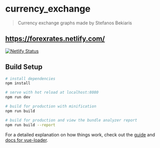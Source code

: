 # currency_exchange

> Currency exchange graphs made by Stefanos Bekiaris

## https://forexrates.netlify.com/

[![Netlify Status](https://api.netlify.com/api/v1/badges/5a5e4b5c-6a8d-4fde-8dc0-8059b42b2df7/deploy-status)](https://app.netlify.com/sites/stupefied-noyce-b3e049/deploys)

## Build Setup

``` bash
# install dependencies
npm install

# serve with hot reload at localhost:8080
npm run dev

# build for production with minification
npm run build

# build for production and view the bundle analyzer report
npm run build --report
```

For a detailed explanation on how things work, check out the [guide](http://vuejs-templates.github.io/webpack/) and [docs for vue-loader](http://vuejs.github.io/vue-loader).

